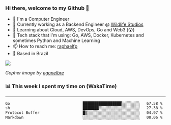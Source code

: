 ### Hi there, welcome to my Github 👋

- 📖 I'm a Computer Engineer
- 🔭 Currently working as a Backend Engineer @ [Wildlife Studios](https://wildlifestudios.com/)
- 🌱 Learning about Cloud, AWS, DevOps, Go and Web3 (😲)
- 🚀 Tech stack that I'm using: Go, AWS, Docker, Kubernetes and sometimes Python and Machine Learning
- 📫 How to reach me: [raphaelfp](https://linkedin.com/in/raphaelfp)
- 🏡 Based in Brazil

![](https://github.com/raphaelfp/gophers/blob/master/.thumb/animation/morning-coffee-3x.gif)

*Gopher image by [egonelbre](https://github.com/egonelbre/)*

### 📊 This week I spent my time on (WakaTime)

---

<!--START_SECTION:waka-->

```txt
Go                                █████████████████░░░░░░░░   67.58 %
sh                                ███████░░░░░░░░░░░░░░░░░░   27.38 %
Protocol Buffer                   █▒░░░░░░░░░░░░░░░░░░░░░░░   04.97 %
Markdown                          ░░░░░░░░░░░░░░░░░░░░░░░░░   00.06 %
```

<!--END_SECTION:waka-->
